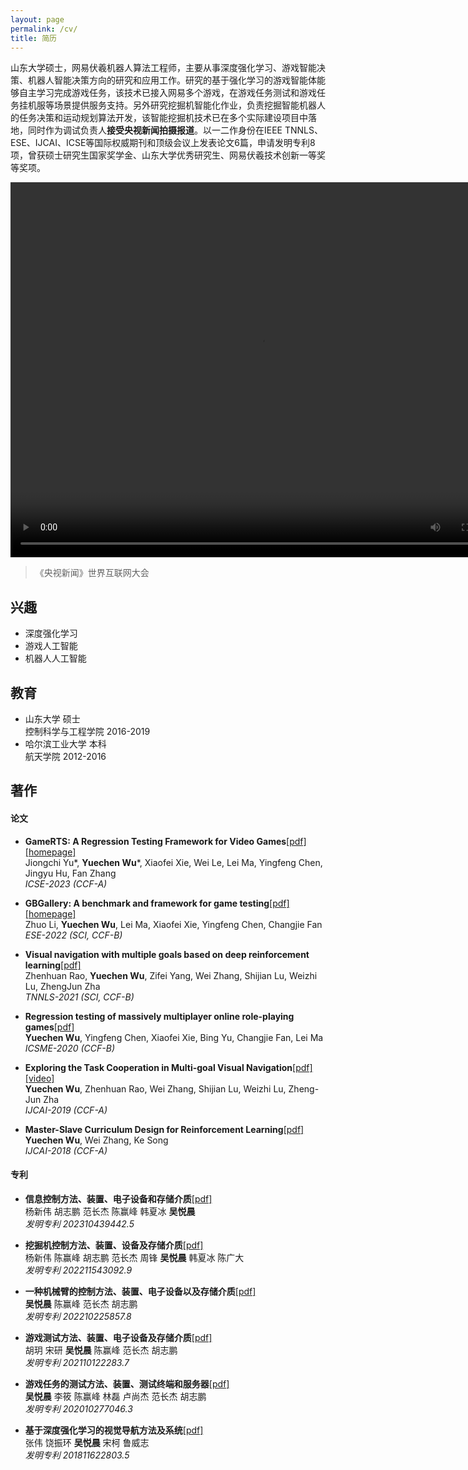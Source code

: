 ```yaml
--- 
layout: page
permalink: /cv/
title: 简历
---
```


山东大学硕士，网易伏羲机器人算法工程师，主要从事深度强化学习、游戏智能决策、机器人智能决策方向的研究和应用工作。研究的基于强化学习的游戏智能体能够自主学习完成游戏任务，该技术已接入网易多个游戏，在游戏任务测试和游戏任务挂机服等场景提供服务支持。另外研究挖掘机智能化作业，负责挖掘智能机器人的任务决策和运动规划算法开发，该智能挖掘机技术已在多个实际建设项目中落地，同时作为调试负责人**接受央视新闻拍摄报道**。以一二作身份在IEEE TNNLS、ESE、IJCAI、ICSE等国际权威期刊和顶级会议上发表论文6篇，申请发明专利8项，曾获硕士研究生国家奖学金、山东大学优秀研究生、网易伏羲技术创新一等奖等奖项。

<video src="/assets/videos/世界互联网大会_挖掘机器人.mp4" width="800px" height="600px" controls="controls"></video>
> 《央视新闻》世界互联网大会

## 兴趣
- 深度强化学习
- 游戏人工智能
- 机器人人工智能

## 教育
- 山东大学 硕士  
控制科学与工程学院 2016-2019
- 哈尔滨工业大学 本科  
航天学院 2012-2016

## 著作
#### 论文
- **GameRTS: A Regression Testing Framework for Video Games**[[pdf]](/assets/papers/GameRTS_A_Regression_Testing_Framework_for_Video_Games.pdf)[[homepage]](https://sites.google.com/view/gamerts)  
Jiongchi Yu\*, **Yuechen Wu**\*, Xiaofei Xie, Wei Le, Lei Ma, Yingfeng Chen, Jingyu Hu, Fan Zhang  
*ICSE-2023 (CCF-A)*  

- **GBGallery: A benchmark and framework for game testing**[[pdf]](/assets/papers/GBGallery_A_benchmark_and_framework_for_game_testing.pdf)[[homepage]](https://sites.google.com/view/gbgallery)  
Zhuo Li, **Yuechen Wu**, Lei Ma, Xiaofei Xie, Yingfeng Chen, Changjie Fan  
*ESE-2022 (SCI, CCF-B)*  

- **Visual navigation with multiple goals based on deep reinforcement learning**[[pdf]](/assets/papers/Visual_Navigation_With_Multiple_Goals_Based_on_Deep_Reinforcement_Learning.pdf)  
Zhenhuan Rao, **Yuechen Wu**, Zifei Yang, Wei Zhang, Shijian Lu, Weizhi Lu, ZhengJun Zha    
*TNNLS-2021 (SCI, CCF-B)*  

- **Regression testing of massively multiplayer online role-playing games**[[pdf]](/assets/papers/Regression_testing_of_massively_multiplayer_online_role-playing_games.pdf)  
**Yuechen Wu**, Yingfeng Chen, Xiaofei Xie, Bing Yu, Changjie Fan, Lei Ma    
*ICSME-2020 (CCF-B)*  

- **Exploring the Task Cooperation in Multi-goal Visual Navigation**[[pdf]](/assets/papers/Exploring_the_Task_Cooperation_in_Multi-goal_Visual_Navigation.pdf)[[video]](https://www.youtube.com/watch?v=uTDLsh_5cGk&t=3s)  
**Yuechen Wu**, Zhenhuan Rao, Wei Zhang, Shijian Lu, Weizhi Lu, Zheng-Jun Zha  
*IJCAI-2019 (CCF-A)*  

- **Master-Slave Curriculum Design for Reinforcement Learning**[[pdf]](/assets/papers/Master-Slave_Curriculum_Design_for_Reinforcement_Learning.pdf)  
**Yuechen Wu**, Wei Zhang, Ke Song    
*IJCAI-2018 (CCF-A)*  

#### 专利
- **信息控制方法、装置、电子设备和存储介质**[[pdf]](/assets/patents/CN202310439442.5-信息控制方法、装置、电子设备和存储介质.pdf)  
杨新伟 胡志鹏 范长杰 陈赢峰 韩夏冰 **吴悦晨**  
*发明专利 202310439442.5*  

- **挖掘机控制方法、装置、设备及存储介质**[[pdf]](/assets/patents/CN202211543092.9-挖掘机控制方法、装置、设备及存储介质.pdf)  
杨新伟 陈赢峰 胡志鹏 范长杰 周锋 **吴悦晨** 韩夏冰 陈广大  
*发明专利 202211543092.9*  

- **一种机械臂的控制方法、装置、电子设备以及存储介质**[[pdf]](/assets/patents/CN202210225857.8-一种机械臂的控制方法、装置、电子设备以及存储介质.pdf)  
**吴悦晨** 陈赢峰 范长杰 胡志鹏  
*发明专利 202210225857.8*  

- **游戏测试方法、装置、电子设备及存储介质**[[pdf]](/assets/patents/CN202110122283.7-游戏测试方法、装置、电子设备及存储介质.pdf)  
胡玥 宋研 **吴悦晨** 陈赢峰 范长杰 胡志鹏  
*发明专利 202110122283.7*  

- **游戏任务的测试方法、装置、测试终端和服务器**[[pdf]](/assets/patents/CN202010277046.3-游戏任务的测试方法、装置、测试终端和服务器.pdf)  
**吴悦晨** 李筱 陈赢峰 林磊 卢尚杰 范长杰 胡志鹏  
*发明专利 202010277046.3*  

- **基于深度强化学习的视觉导航方法及系统**[[pdf]](/assets/patents/CN201811622803.5-基于深度强化学习的视觉导航方法及系统.pdf)  
张伟 饶振环 **吴悦晨** 宋柯 鲁威志  
*发明专利 201811622803.5*  
